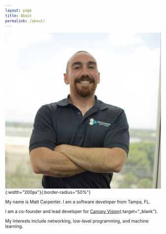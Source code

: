 ```yaml
---
layout: page
title: About
permalink: /about/
---
```

![](/assets/matt.jpg){:width="200px"}{:border-radius="50%"}

My name is Matt Carpenter. I am a software developer from Tampa, FL. 

I am a co-founder and lead developer for [Canopy Vision](https://canopy-vision.ai){:target="_blank"}.

My interests include networking, low-level programming, and machine learning.
